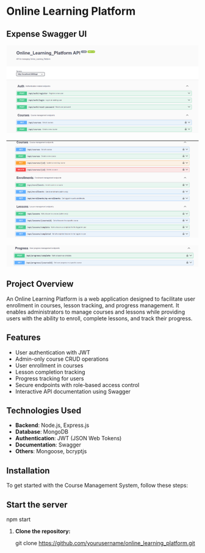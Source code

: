 # Online Learning Platform

## Expense Swagger UI

   ![Expense Dashboard](./images/img1.png)
   <br><br/>
    ![Expense Dashboard](./images/img2.png)
    <br><br/>
    ![Expense Dashboard](./images/img3.png)

## Project Overview

An Online Learning Platform is a web application designed to facilitate user enrollment in courses, lesson tracking, and progress management. It enables administrators to manage courses and lessons while providing users with the ability to enroll, complete lessons, and track their progress.

## Features

- User authentication with JWT
- Admin-only course CRUD operations
- User enrollment in courses
- Lesson completion tracking
- Progress tracking for users
- Secure endpoints with role-based access control
- Interactive API documentation using Swagger

## Technologies Used

- **Backend**: Node.js, Express.js
- **Database**: MongoDB
- **Authentication**: JWT (JSON Web Tokens)
- **Documentation**: Swagger
- **Others**: Mongoose, bcryptjs

## Installation

To get started with the Course Management System, follow these steps:

## Start the server

npm start

1. **Clone the repository:**

   git clone <https://github.com/yourusername/online_learning_platform.git>
